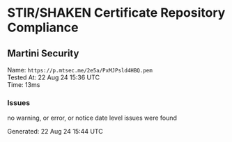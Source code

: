 # STIR/SHAKEN Certificate Repository Compliance

## Martini Security

Name: `https://p.mtsec.me/2e5a/PxMJPsld4HBQ.pem`\
Tested At: 22 Aug 24 15:36 UTC\
Time: 13ms

### Issues

no warning, or error, or notice date level issues were found

Generated: 22 Aug 24 15:44 UTC